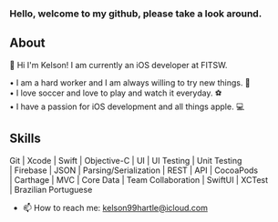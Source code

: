 ### Hello, welcome to my github, please take a look around.

## About
👋 Hi I'm Kelson! I am currently an iOS developer at FITSW.

• I am a hard worker and I am always willing to try new things. 💪 <br/>
• I love soccer and love to play and watch it everyday. ⚽️ <br/>
• I have a passion for iOS development and all things apple. 💻 <br/>

## Skills
Git | Xcode | Swift | Objective-C | UI | UI Testing | Unit Testing <br/>
| Firebase | JSON | Parsing/Serialization | REST | API | CocoaPods <br/>
| Carthage | MVC | Core Data | Team Collaboration | SwiftUI | XCTest <br/>
| Brazilian Portuguese

- 📫 How to reach me: kelson99hartle@icloud.com


